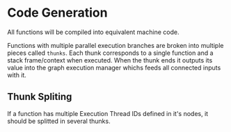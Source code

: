 # Code Generation

All functions will be compiled into equivalent machine code.

Functions with multiple parallel execution branches are broken into multiple pieces called `thunks`. Each thunk corresponds to a single function and a stack frame/context when executed. When the thunk ends it outputs its value into the graph execution manager whichs feeds all connected inputs with it.

## Thunk Spliting

If a function has multiple Execution Thread IDs defined in it's nodes, it should be splitted in several thunks.
